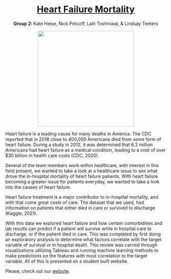 

<h1 align="center"><u>Heart Failure Mortality</u></h1>
<p align="center">
  <b>Group 2: </b>Kate Heise, Nick Petcoff, Lalit Toshniwal, & Lindsay Teeters 
</p>


<p align="center">
  <img width="300" src="https://media.giphy.com/media/26n6OmfaR7wr0iXqU/giphy.gif">
</p>

  Heart failure is a leading cause for many deaths in America. The CDC reported that in 2018 close to 400,000 Americans died from some form of heart failure. During a study in 2012, it was determined that 6.2 million Americans had heart failure as a medical condition, leading to a cost of over $30 billion in health care costs (CDC, 2020). 

  Several of the team members work within healthcare, with interest in this field present, we wanted to take a look at a healthcare issue to see what drove the in-hospital mortality of heart failure patients. With heart failure becoming a greater issue for patients everyday, we wanted to take a look into the causes of heart failure. 
 
  Heart failure treatment is a major contributor to in-hospital mortality, and with that come great costs of care. The dataset that we used, had information on patients that either died in care or survived to discharge (Kaggle, 2021). 
 
  With this data we explored heart failure and how certain comorbidities and lab results can predict if a patient will survive while in hospital care to discharge, or if the patient died in care. This was completed by first doing an exploratory analysis to determine what factors correlate with the target variable of survival or in hospital death. This review was carried through visualizations utilizing Tableau and running machine learning methods to make predictions on the features with most correlation to the target variable. All of this is presented on a student built website.  


Please, check out our [website](https://group2-capstone.herokuapp.com/). 
